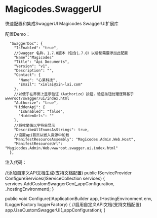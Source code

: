 # Magicodes.SwaggerUI
快速配置和集成SwaggerUI
Magicodes SwaggerUI扩展库

配置Demo：
```
  "SwaggerDoc": {
    "IsEnabled": "true",
    //Swagger 名称，1.7.8版本（包含1.7.8）以后都需要添加此配置
    "Name":"Magicodes"
    "Title": "Api Documents",
    "Version": "v1",
    "Description": "",
    "Contact": {
      "Name": "心莱科技",
      "Email": "xinlai@xin-lai.com"
    },
    //以便于在界面上显示验证（Authorize）按钮，验证按钮处理逻辑基于 wwwroot/swagger/ui/index.html
    "Authorize": "true",
    "HiddenApi": {
      "IsEnabled": "false",
      "HiddenUrls": ""
    },
    //将枚举值以字符串显示
    "DescribeAllEnumsAsStrings": true,
    //设置api首页从嵌入资源中加载
    "ManifestResourceAssembly": "Magicodes.Admin.Web.Host",
    "ManifestResourceUrl": "Magicodes.Admin.Web.wwwroot.swagger.ui.index.html"
  },
```

注入代码：

//添加自定义API文档生成(支持文档配置)
public IServiceProvider ConfigureServices(IServiceCollection services)
{
services.AddCustomSwaggerGen(_appConfiguration, _hostingEnvironment);
}

public void Configure(IApplicationBuilder app, IHostingEnvironment env, ILoggerFactory loggerFactory)
{
//启用自定义API文档(支持文档配置)
app.UseCustomSwaggerUI(_appConfiguration);
}
